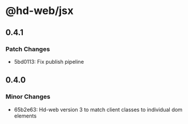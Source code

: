 # @hd-web/jsx

## 0.4.1

### Patch Changes

- 5bd0113: Fix publish pipeline

## 0.4.0

### Minor Changes

- 65b2e63: Hd-web version 3 to match client classes to individual dom elements
